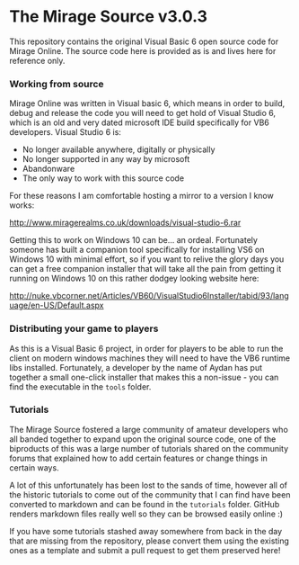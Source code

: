 # The Mirage Source v3.0.3
This repository contains the original Visual Basic 6 open source code for Mirage Online. The source code here is provided as is and lives here for reference only.

### Working from source
Mirage Online was written in Visual basic 6, which means in order to build, debug and release the code you will need to get hold of Visual Studio 6, which is an old and very dated microsoft IDE build specifically for VB6 developers. Visual Studio 6 is:
 
* No longer available anywhere, digitally or physically
* No longer supported in any way by microsoft
* Abandonware
* The only way to work with this source code

For these reasons I am comfortable hosting a mirror to a version I know works:

http://www.miragerealms.co.uk/downloads/visual-studio-6.rar

Getting this to work on Windows 10 can be... an ordeal. Fortunately someone has built a companion tool specifically for installing VS6 on Windows 10 with minimal effort, so if you want to relive the glory days you can get a free companion installer that will take all the pain from getting it running on Windows 10 on this rather dodgey looking website here:

http://nuke.vbcorner.net/Articles/VB60/VisualStudio6Installer/tabid/93/language/en-US/Default.aspx

### Distributing your game to players
As this is a Visual Basic 6 project, in order for players to be able to run the client on modern windows machines they will need to have the VB6 runtime libs installed. Fortunately, a developer by the name of Aydan has put together a small one-click installer that makes this a non-issue - you can find the executable in the ```tools``` folder.

### Tutorials
The Mirage Source fostered a large community of amateur developers who all banded together to expand upon the original source code, one of the biproducts of this was a large number of tutorials shared on the community forums that explained how to add certain features or change things in certain ways.

A lot of this unfortunately has been lost to the sands of time, however all of the historic tutorials to come out of the community that I can find have been converted to markdown and can be found in the ```tutorials``` folder. GitHub renders markdown files really well so they can be browsed easily online :)

If you have some tutorials stashed away somewhere from back in the day that are missing from the repository, please convert them using the existing ones as a template and submit a pull request to get them preserved here!